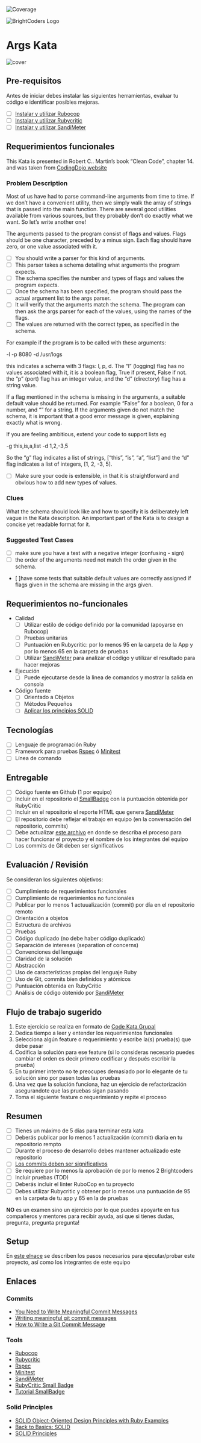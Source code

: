 ![Coverage](badges/rubycritic_badge_score.svg)
<br>

![BrightCoders Logo](img/logo-bc.png)

# Args Kata

![cover](img/cover.jpg)

## Pre-requisitos

Antes de iniciar debes instalar las siguientes herramientas, evaluar tu código e identificar posibles mejoras.

- [ ] [Instalar y utilizar Rubocop](https://github.com/bright-coders/commons/tree/master/topics/rubocop)
- [ ] [Instalar y utilizar Rubycritic](https://github.com/bright-coders/commons/tree/master/topics/rubycritic)
- [ ] [Instalar y utilizar SandiMeter](https://github.com/makaroni4/sandi_meter)

## Requerimientos funcionales

This Kata is presented in Robert C.. Martin’s book “Clean Code”, chapter 14. and was taken from [CodingDojo website](https://codingdojo.org/)

### Problem Description

Most of us have had to parse command-line arguments from time to time. If we don’t have a convenient utility, then we simply walk the array of strings that is passed into the main function. There are several good utilities available from various sources, but they probably don’t do exactly what we want. So let’s write another one!

The arguments passed to the program consist of flags and values. Flags should be one character, preceded by a minus sign. Each flag should have zero, or one value associated with it.

- [ ] You should write a parser for this kind of arguments. 
- [ ] This parser takes a schema detailing what arguments the program expects. 
- [ ] The schema specifies the number and types of flags and values the program expects.
- [ ] Once the schema has been specified, the program should pass the actual argument list to the args parser. 
- [ ] It will verify that the arguments match the schema. The program can then ask the args parser for each of the values, using the names of the flags. 
- [ ] The values are returned with the correct types, as specified in the schema.

For example if the program is to be called with these arguments:

-l -p 8080 -d /usr/logs

this indicates a schema with 3 flags: l, p, d. The “l” (logging) flag has no values associated with it, it is a boolean flag, True if present, False if not. the “p” (port) flag has an integer value, and the “d” (directory) flag has a string value.

If a flag mentioned in the schema is missing in the arguments, a suitable default value should be returned. For example “False” for a boolean, 0 for a number, and “” for a string. If the arguments given do not match the schema, it is important that a good error message is given, explaining exactly what is wrong.

If you are feeling ambitious, extend your code to support lists eg

-g this,is,a,list -d 1,2,-3,5

So the “g” flag indicates a list of strings, [“this”, “is”, “a”, “list”] and the “d” flag indicates a list of integers, [1, 2, -3, 5].

- [ ] Make sure your code is extensible, in that it is straightforward and obvious how to add new types of values.

### Clues

What the schema should look like and how to specify it is deliberately left vague in the Kata description. An important part of the Kata is to design a concise yet readable format for it.

### Suggested Test Cases

- [ ] make sure you have a test with a negative integer (confusing - sign)
- [ ] the order of the arguments need not match the order given in the schema.
- [ ]have some tests that suitable default values are correctly assigned if flags given in the schema are missing in the args given.

## Requerimientos no-funcionales
- Calidad
  - [ ] Utilizar estilo de código definido por la comunidad (apoyarse en Rubocop)
  - [ ] Pruebas unitarias
  - [ ] Puntuación en Rubycritic: por lo menos 95 en la carpeta de la App y por lo menos 65 en la carpeta de pruebas
  - [ ] Utilizar [SandiMeter](https://github.com/makaroni4/sandi_meter) para analizar el código y utilizar el resultado para hacer mejoras
- Ejecución
  - [ ] Puede ejecutarse desde la linea de comandos y mostrar la salida en consola
- Código fuente
  - [ ] Orientado a Objetos 
  - [ ] Métodos Pequeños
  - [ ] [Aplicar los principios SOLID](https://rubygarage.org/blog/solid-principles-of-ood)

## Tecnologías
- [ ] Lenguaje de programación Ruby
- [ ] Framework para pruebas [Rspec](https://rspec.info/) ó [Minitest](https://github.com/seattlerb/minitest)
- [ ] Línea de comando

## Entregable
- [ ] Código fuente en Github (1 por equipo)
- [ ] Incluir en el repositorio el [SmallBadge](https://github.com/jorge27/tutorial-rubycritic-small-badge) con la puntuación obtenida por RubyCritic
- [ ] Incluir en el repositorio el reporte HTML que genera [SandiMeter](https://github.com/makaroni4/sandi_meter)
- [ ] El repositorio debe reflejar el trabajo en equipo (en la conversación del repositorio, commits)
- [ ] Debe actualizar [este archivo](setup/README.md) en donde se describa el proceso para hacer funcionar el proyecto y el nombre de los integrantes del equipo
- [ ] Los commits de Git deben ser significativos
  
## Evaluación / Revisión
Se consideran los siguientes objetivos:
- [ ] Cumplimiento de requerimientos funcionales
- [ ] Cumplimiento de requerimientos no funcionales 
- [ ] Publicar por lo menos 1 actuualización (commit) por día en el repositorio remoto
- [ ] Orientación a objetos
- [ ] Estructura de archivos
- [ ] Pruebas
- [ ] Código duplicado (no debe haber código duplicado)
- [ ] Separación de intereses (separation of concerns)
- [ ] Convenciones del lenguaje
- [ ] Claridad de la solución
- [ ] Abstracción
- [ ] Uso de características propias del lenguaje Ruby
- [ ] Uso de Git, commits bien definidos y atómicos
- [ ] Puntuación obtenida en RubyCritic
- [ ] Análisis de código obtenido por [SandiMeter](https://github.com/makaroni4/sandi_meter)

## Flujo de trabajo sugerido
1. Este ejercicio se realiza en formato de [Code Kata Grupal](https://github.com/bright-coders/commons/tree/master/topics/code-kata)
2. Dedica tiempo a leer y entender los requerimientos funcionales
3. Selecciona algún feature o requerimiento y escribe la(s) prueba(s) que debe pasar
4. Codifica la solución para ese feature (si lo consideras necesario puedes cambiar el orden es decir primero codificar y después escribir la prueba)
5. En tu primer intento no te preocupes demasiado por lo elegante de tu solución sino por pasen todas las pruebas
6. Una vez que la solución funciona, haz un ejercicio de refactorización asegurandote que las pruebas sigan pasando
7. Toma el siguiente feature o requerimiento y repite el proceso

## Resumen 
- [ ] Tienes un máximo de 5 días para terminar esta kata
- [ ] Deberás publicar por lo menos 1 actualización (commit) diaria en tu repositorio rempto
- [ ] Durante el proceso de desarrollo debes mantener actualizado este repositorio
- [ ] [Los commits deben ser significativos](https://medium.com/better-programming/you-need-meaningful-commit-messages-d869e44e98d4)
- [ ] Se requiere por lo menos la aprobación de por lo menos 2 Brightcoders
- [ ] Incluir pruebas (TDD)
- [ ] Deberás incluir el linter RuboCop en tu proyecto
- [ ] Debes utilizar Rubycritic y obtener por lo menos una puntuación de 95 en la carpeta de tu app y 65 en la de pruebas

**NO** es un examen sino un ejercicio por lo que puedes apoyarte en tus compañeros y mentores para recibir ayuda, así que si tienes dudas, pregunta, pregunta pregunta!

## Setup
En [este elnace](setup/README.md) se describen los pasos necesarios para ejecutar/probar este proyecto, así como los integrantes de este equipo

## Enlaces
### Commits
- [You Need to Write Meaningful Commit Messages](https://medium.com/better-programming/you-need-meaningful-commit-messages-d869e44e98d4) 
- [Writing meaningful git commit messages](https://medium.com/@menuka/writing-meaningful-git-commit-messages-a62756b65c81)
- [How to Write a Git Commit Message](https://chris.beams.io/posts/git-commit/)
### Tools
- [Rubocop](https://rubocop.org/)
- [Rubycritic](https://github.com/whitesmith/rubycritic) 
- [Rspec](https://rspec.info/)
- [Minitest](https://github.com/seattlerb/minitest)
- [SandiMeter](https://github.com/makaroni4/sandi_meter)
- [RubyCritic Small Badge](https://github.com/MarcGrimme/simplecov-small-badge) 
- [Tutorial SmallBadge](https://github.com/jorge27/tutorial-rubycritic-small-badge)
### Solid Principles
- [SOLID Object-Oriented Design Principles with Ruby Examples](https://rubygarage.org/blog/solid-principles-of-ood)
- [Back to Basics: SOLID](https://thoughtbot.com/blog/back-to-basics-solid)
- [SOLID Principles](https://www.netguru.com/codestories/solid-principles-1-single-responsibility-principle) 

